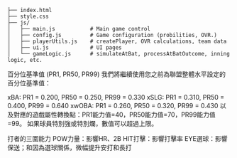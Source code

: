 ```baseball_simulator/
├── index.html
├── style.css
├── js/
│   ├── main.js           # Main game control
│   ├── config.js         # Game configuration (probilities, OVR.)
│   ├── playerUtils.js    # createPlayer, OVR calculations, team data
│   ├── ui.js             # UI pages
│   └── gameLogic.js      # simulateAtBat, processAtBatOutcome, inning logic, etc.
```

百分位基準值 (PR1, PR50, PR99)
我們將繼續使用您之前為聯盟整體水平設定的百分位基準值：

xBA: PR1 = 0.200, PR50 = 0.250, PR99 = 0.330
xSLG: PR1 = 0.310, PR50 = 0.400, PR99 = 0.640
xwOBA: PR1 = 0.260, PR50 = 0.320, PR99 = 0.430
以及對應的遊戲屬性轉換點：PR1能力值=40，PR50能力值=70，PR99能力值=99。
如果球員特別強或特別爛，數值可以超過上限。

打者的三圍能力
POW力量：影響HR、2B
HIT打擊：影響打擊率
EYE選球：影響保送；和因為選球關係，微幅提升安打和長打
